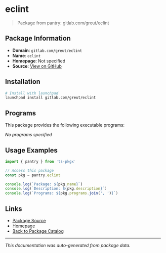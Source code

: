 # eclint

> Package from pantry: gitlab.com/greut/eclint

## Package Information

- **Domain**: `gitlab.com/greut/eclint`
- **Name**: `eclint`
- **Homepage**: Not specified
- **Source**: [View on GitHub](https://github.com/pkgxdev/pantry/tree/main/projects/gitlab.com/greut/eclint/package.yml)

## Installation

```bash
# Install with launchpad
launchpad install gitlab.com/greut/eclint
```

## Programs

This package provides the following executable programs:

*No programs specified*

## Usage Examples

```typescript
import { pantry } from 'ts-pkgx'

// Access this package
const pkg = pantry.eclint

console.log(`Package: ${pkg.name}`)
console.log(`Description: ${pkg.description}`)
console.log(`Programs: ${pkg.programs.join(', ')}`)
```

## Links

- [Package Source](https://github.com/pkgxdev/pantry/tree/main/projects/gitlab.com/greut/eclint/package.yml)
- [Homepage](#)
- [Back to Package Catalog](../../../../package-catalog.md)

---

*This documentation was auto-generated from package data.*
